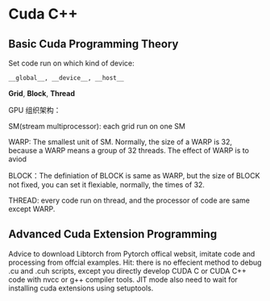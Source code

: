 # Cuda C++

## Basic Cuda Programming Theory

Set code run on which kind of device:

```bash
__global__, __device__, __host__
```
__Grid__,   __Block__,   __Thread__

GPU 组织架构：

SM(stream multiprocessor): each grid run on one SM  
  
WARP: The smallest unit of SM. Normally, the size of a WARP is 32, because a WARP means a group of 32 threads. The effect of WARP is to aviod

BLOCK：The definiation of BLOCK is same as WARP, but the size of BLOCK not fixed, you can set it flexiable, normally, the times of 32.

THREAD: every code run on thread, and the processor of code are same except WARP.

## Advanced Cuda Extension Programming

Advice to download Libtorch from Pytorch offical websit, imitate code and processing from offcial examples. Hit: there is no effecient method to debug .cu and .cuh scripts, except you directly develop CUDA C or CUDA C++ code with nvcc or g++ compiler tools. JIT mode also need to wait for installing cuda extensions using setuptools.

